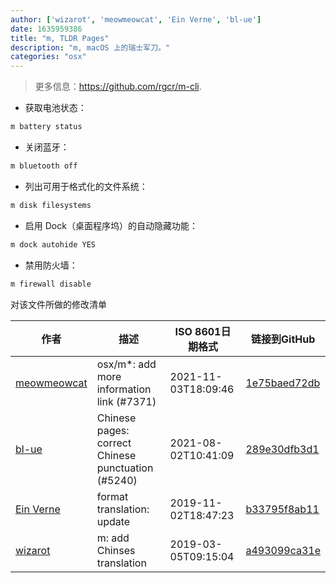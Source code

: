 ```yaml
---
author: ['wizarot', 'meowmeowcat', 'Ein Verne', 'bl-ue']
date: 1635959386
title: "m, TLDR Pages"
description: "m, macOS 上的瑞士军刀。"
categories: "osx"
---
```

> 更多信息：<https://github.com/rgcr/m-cli>.

- 获取电池状态：

```bash
m battery status
```

- 关闭蓝牙：

```bash
m bluetooth off
```

- 列出可用于格式化的文件系统：

```bash
m disk filesystems
```

- 启用 Dock（桌面程序坞）的自动隐藏功能：

```bash
m dock autohide YES
```

- 禁用防火墙：

```bash
m firewall disable
```
对该文件所做的修改清单


作者 | 描述 | ISO 8601日期格式 | 链接到GitHub
------|-----|-----|-----
[meowmeowcat](mailto:meowmeowcat1211@gmail.com) | osx/m*: add more information link (#7371) | 2021-11-03T18:09:46 | [1e75baed72db](https://github.com/tldr-pages/tldr/commit/1e75baed72db8bc67f7edfc001cd572f755beba5)
[bl-ue](mailto:54780737+bl-ue@users.noreply.github.com) | Chinese pages: correct Chinese punctuation (#5240) | 2021-08-02T10:41:09 | [289e30dfb3d1](https://github.com/tldr-pages/tldr/commit/289e30dfb3d1d73bade9e3610e12bfc90e9270ae)
[Ein Verne](mailto:einverne@gmail.com) | format translation: update | 2019-11-02T18:47:23 | [b33795f8ab11](https://github.com/tldr-pages/tldr/commit/b33795f8ab11d9b0b539e149d5f450af7a059b3a)
[wizarot](mailto:wizarot@qq.com) | m: add Chinses translation | 2019-03-05T09:15:04 | [a493099ca31e](https://github.com/tldr-pages/tldr/commit/a493099ca31ebb35d39f75f754d3886e7481b417)

